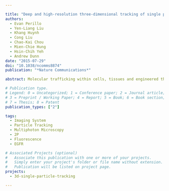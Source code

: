 ```yaml
---

title: "Deep and high-resolution three-dimensional tracking of single particles using nonlinear and multiplexed illumination"
authors:
  - Evan Perillo
  - Yen-Liang Liu
  - Khang Huynh
  - Cong Liu
  - Chao-Kai Chou
  - Mien-Chie Hung
  - Hsin-Chih Yeh
  - Andrew Dunn
date: "2015-07-29"
doi: "10.1038/ncomms8874"
publication: "*Nature Communications*"

abstract: Molecular trafficking within cells, tissues and engineered three-dimensional multicellular models is critical to the understanding of the development and treatment of various diseases including cancer. However, current tracking methods are either confined to two dimensions or limited to an interrogation depth of ∼15 µm. Here we present a three-dimensional tracking method capable of quantifying rapid molecular transport dynamics in highly scattering environments at depths up to 200 µm. The system has a response time of 1 ms with a temporal resolution down to 50 µs in high signal-to-noise conditions, and a spatial localization precision as good as 35 nm. Built on spatiotemporally multiplexed two-photon excitation, this approach requires only one detector for three-dimensional particle tracking and allows for two-photon, multicolour imaging. Here we demonstrate three-dimensional tracking of epidermal growth factor receptor complexes at a depth of ∼100 µm in tumour spheroids.

# Publication type.
# Legend: 0 = Uncategorized; 1 = Conference paper; 2 = Journal article;
# 3 = Preprint / Working Paper; 4 = Report; 5 = Book; 6 = Book section;
# 7 = Thesis; 8 = Patent
publication_types: ["2"]

tags:
  - Imaging System
  - Particle Tracking
  - Multiphoton Microscopy
  - 2P
  - Fluorescence
  - EGFR

# Associated Projects (optional)
#   Associate this publication with one or more of your projects.
#   Simply enter your project's folder or file name without extension.
#   Publication will be listed on project page.
projects:
  - 3d-single-particle-tracking

---
```

